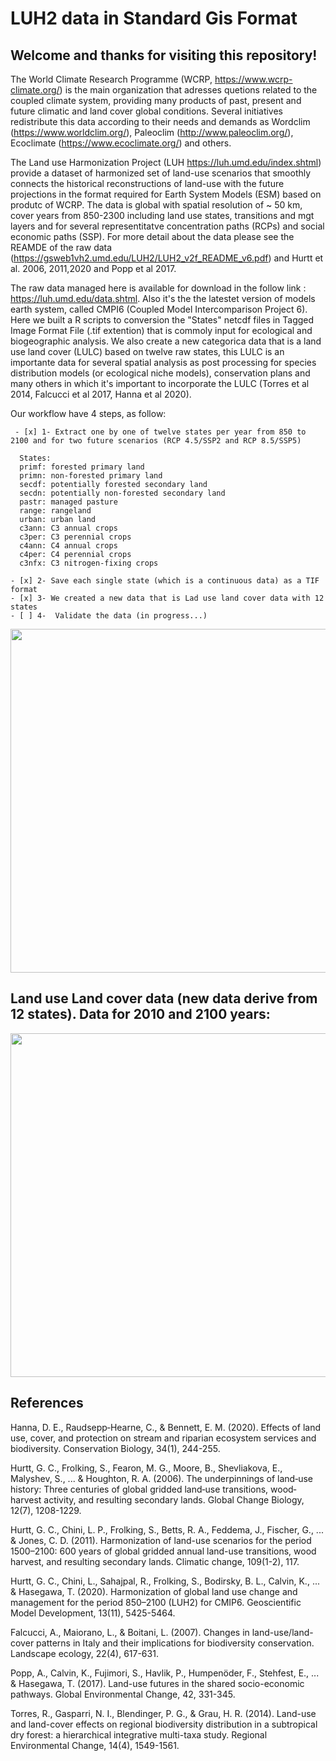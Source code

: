 # LUH2 data in Standard Gis Format

## Welcome and thanks for visiting this repository!
The World Climate Research Programme (WCRP, https://www.wcrp-climate.org/) is the main organization that adresses quetions related to the coupled climate system, providing many products of past, present and future climatic and land cover global conditions. Several initiatives redistribute this data according to their needs and demands as Wordclim (https://www.worldclim.org/), Paleoclim (http://www.paleoclim.org/), Ecoclimate (https://www.ecoclimate.org/) and others.


The Land use Harmonization Project (LUH https://luh.umd.edu/index.shtml) provide a dataset of harmonized set of land-use scenarios that smoothly connects the historical reconstructions of land-use with the future projections in the format required for Earth System Models (ESM) based on produtc of WCRP. The data is global with spatial resolution of ~ 50 km, cover years from 850-2300 including land use states, transitions and mgt layers and for several representitatve concentration paths (RCPs) and social economic paths (SSP). For more detail about the data please see the REAMDE of the raw data (https://gsweb1vh2.umd.edu/LUH2/LUH2_v2f_README_v6.pdf) and  Hurtt et al. 2006, 2011,2020 and Popp et al 2017.

The raw data managed here is available for download in the follow link : https://luh.umd.edu/data.shtml. Also it's the the latestet version of models earth system, called CMPI6 (Coupled Model Intercomparison Project 6). Here we built a R scripts to conversion the "States" netcdf files in Tagged Image Format File (.tif extention) that is commoly input for ecological and biogeographic analysis.  We also create a new categorica data that is a land use land cover (LULC) based on twelve raw states, this LULC is an importante data for several spatial analysis as post processing for species distribution models (or ecological niche models), conservation plans and many others in which it's important to incorporate the LULC (Torres et al 2014, Falcucci et al 2017, Hanna et al 2020). 

Our workflow have 4 steps, as follow: 

     - [x] 1- Extract one by one of twelve states per year from 850 to 2100 and for two future scenarios (RCP 4.5/SSP2 and RCP 8.5/SSP5)
    
      States:
      primf: forested primary land
      primn: non-forested primary land
      secdf: potentially forested secondary land
      secdn: potentially non-forested secondary land
      pastr: managed pasture
      range: rangeland
      urban: urban land
      c3ann: C3 annual crops
      c3per: C3 perennial crops
      c4ann: C4 annual crops
      c4per: C4 perennial crops
      c3nfx: C3 nitrogen-fixing crops

    - [x] 2- Save each single state (which is a continuous data) as a TIF format
    - [x] 3- We created a new data that is Lad use land cover data with 12 states
    - [ ] 4-  Validate the data (in progress...)

<img src="https://user-images.githubusercontent.com/11633554/101529518-6bf05e00-396f-11eb-9d48-5b6ff4add794.png" width="550">




## Land use Land cover data (new data derive from 12 states). Data for 2010 and 2100 years: 


<img src="https://user-images.githubusercontent.com/11633554/101527442-c5a35900-396c-11eb-94d3-2b52d9a33c72.jpg" width="550">


## References 

Hanna, D. E., Raudsepp‐Hearne, C., & Bennett, E. M. (2020). Effects of land use, cover, and protection on stream and riparian ecosystem services and biodiversity. Conservation Biology, 34(1), 244-255.

Hurtt, G. C., Frolking, S., Fearon, M. G., Moore, B., Shevliakova, E., Malyshev, S., ... & Houghton, R. A. (2006). The underpinnings of land‐use history: Three centuries of global gridded land‐use transitions, wood‐harvest activity, and resulting secondary lands. Global Change Biology, 12(7), 1208-1229.

Hurtt, G. C., Chini, L. P., Frolking, S., Betts, R. A., Feddema, J., Fischer, G., ... & Jones, C. D. (2011). Harmonization of land-use scenarios for the period 1500–2100: 600 years of global gridded annual land-use transitions, wood harvest, and resulting secondary lands. Climatic change, 109(1-2), 117.

Hurtt, G. C., Chini, L., Sahajpal, R., Frolking, S., Bodirsky, B. L., Calvin, K., ... & Hasegawa, T. (2020). Harmonization of global land use change and management for the period 850–2100 (LUH2) for CMIP6. Geoscientific Model Development, 13(11), 5425-5464.

Falcucci, A., Maiorano, L., & Boitani, L. (2007). Changes in land-use/land-cover patterns in Italy and their implications for biodiversity conservation. Landscape ecology, 22(4), 617-631.

Popp, A., Calvin, K., Fujimori, S., Havlik, P., Humpenöder, F., Stehfest, E., ... & Hasegawa, T. (2017). Land-use futures in the shared socio-economic pathways. Global Environmental Change, 42, 331-345.

Torres, R., Gasparri, N. I., Blendinger, P. G., & Grau, H. R. (2014). Land-use and land-cover effects on regional biodiversity distribution in a subtropical dry forest: a hierarchical integrative multi-taxa study. Regional Environmental Change, 14(4), 1549-1561.


